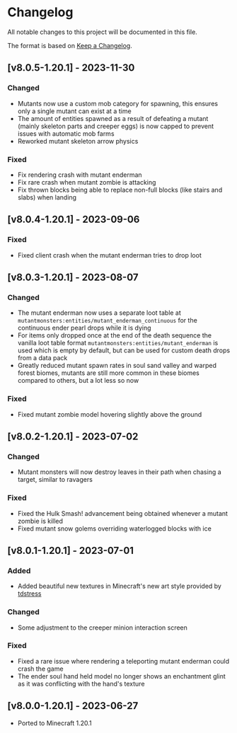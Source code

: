 # Changelog
All notable changes to this project will be documented in this file.

The format is based on [Keep a Changelog].

## [v8.0.5-1.20.1] - 2023-11-30
### Changed
- Mutants now use a custom mob category for spawning, this ensures only a single mutant can exist at a time
- The amount of entities spawned as a result of defeating a mutant (mainly skeleton parts and creeper eggs) is now capped to prevent issues with automatic mob farms
- Reworked mutant skeleton arrow physics
### Fixed
- Fix rendering crash with mutant enderman
- Fix rare crash when mutant zombie is attacking
- Fix thrown blocks being able to replace non-full blocks (like stairs and slabs) when landing

## [v8.0.4-1.20.1] - 2023-09-06
### Fixed
- Fixed client crash when the mutant enderman tries to drop loot

## [v8.0.3-1.20.1] - 2023-08-07
### Changed
- The mutant enderman now uses a separate loot table at `mutantmonsters:entities/mutant_enderman_continuous` for the continuous ender pearl drops while it is dying
- For items only dropped once at the end of the death sequence the vanilla loot table format `mutantmonsters:entities/mutant_enderman` is used which is empty by default, but can be used for custom death drops from a data pack
- Greatly reduced mutant spawn rates in soul sand valley and warped forest biomes, mutants are still more common in these biomes compared to others, but a lot less so now
### Fixed
- Fixed mutant zombie model hovering slightly above the ground

## [v8.0.2-1.20.1] - 2023-07-02
### Changed
- Mutant monsters will now destroy leaves in their path when chasing a target, similar to ravagers
### Fixed
- Fixed the Hulk Smash! advancement being obtained whenever a mutant zombie is killed
- Fixed mutant snow golems overriding waterlogged blocks with ice

## [v8.0.1-1.20.1] - 2023-07-01
### Added
- Added beautiful new textures in Minecraft's new art style provided by [tdstress](https://www.curseforge.com/members/tdstress)
### Changed
- Some adjustment to the creeper minion interaction screen
### Fixed
- Fixed a rare issue where rendering a teleporting mutant enderman could crash the game
- The ender soul hand held model no longer shows an enchantment glint as it was conflicting with the hand's texture

## [v8.0.0-1.20.1] - 2023-06-27
- Ported to Minecraft 1.20.1

[Keep a Changelog]: https://keepachangelog.com/en/1.0.0/
